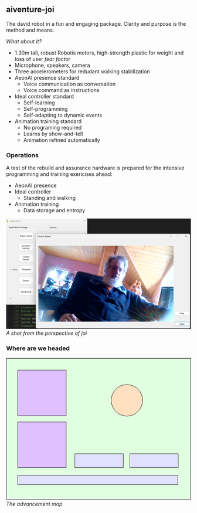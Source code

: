 ## aiventure-joi

The david robot in a fun and engaging package. Clarity and purpose is the method and means.

_What about it?_

* 1.30m tall, robust Robotis motors, high-strength plastic for weight and loss of user _fear factor_
* Microphone, speakers, camera
* Three accelerometers for redudant walking stabilization
* AeonAI presence standard
	- Voice communication as conversation
	- Voice command as instructions
* Ideal controller standard
	- Self-learning
	- Self-programming
	- Self-adapting to dynamic events
* Animation training standard
	- No programing required
	- Learns by show-and-tell
	- Animation refined automatically

### Operations

A test of the rebuild and assurance hardware is prepared for the intensive programming and training exericises ahead:

* AeonAI presence
* Ideal controller
	- Standing and walking
* Animation training
	- Data storage and entropy

![ops-check-2025](/images/ops-check.png)
_A shot from the perspective of joi_

### Where are we headed

![369](/images/joi-369.png)
_The advancement map_